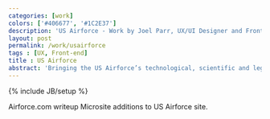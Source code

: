 ```yaml
---
categories: [work]
colors: ['#406677', '#1C2E37']
description: 'US Airforce - Work by Joel Parr, UX/UI Designer and Front-end Developer in Austin, TX.'
layout: post
permalink: /work/usairforce
tags : [UX, Front-end]
title : US Airforce
abstract: 'Bringing the US Airforce’s technological, scientific and legal expertise to the fore.'
---
```

{% include JB/setup %}

Airforce.com writeup
Microsite additions to US Airforce site.